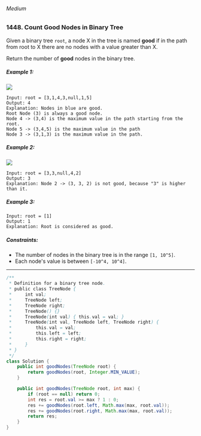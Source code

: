 ###### Medium

### 1448. Count Good Nodes in Binary Tree

Given a binary tree `root`, a node X in the tree is named **good** if in the path from root to X there are no nodes with a value greater than X.

Return the number of **good** nodes in the binary tree.

 

##### Example 1:

![](https://assets.leetcode.com/uploads/2020/04/02/test_sample_1.png)
```
Input: root = [3,1,4,3,null,1,5]
Output: 4
Explanation: Nodes in blue are good.
Root Node (3) is always a good node.
Node 4 -> (3,4) is the maximum value in the path starting from the root.
Node 5 -> (3,4,5) is the maximum value in the path
Node 3 -> (3,1,3) is the maximum value in the path.
```
##### Example 2:

![](https://assets.leetcode.com/uploads/2020/04/02/test_sample_2.png)
```
Input: root = [3,3,null,4,2]
Output: 3
Explanation: Node 2 -> (3, 3, 2) is not good, because "3" is higher than it.
```
##### Example 3:
```
Input: root = [1]
Output: 1
Explanation: Root is considered as good.
``` 

##### Constraints:

- The number of nodes in the binary tree is in the range `[1, 10^5]`.
- Each node's value is between `[-10^4, 10^4]`.

***

```java
/**
 * Definition for a binary tree node.
 * public class TreeNode {
 *     int val;
 *     TreeNode left;
 *     TreeNode right;
 *     TreeNode() {}
 *     TreeNode(int val) { this.val = val; }
 *     TreeNode(int val, TreeNode left, TreeNode right) {
 *         this.val = val;
 *         this.left = left;
 *         this.right = right;
 *     }
 * }
 */
class Solution {
    public int goodNodes(TreeNode root) {
        return goodNodes(root, Integer.MIN_VALUE);
    }

    public int goodNodes(TreeNode root, int max) {
        if (root == null) return 0;
        int res = root.val >= max ? 1 : 0;
        res += goodNodes(root.left, Math.max(max, root.val));
        res += goodNodes(root.right, Math.max(max, root.val));
        return res;
    }
}
```
